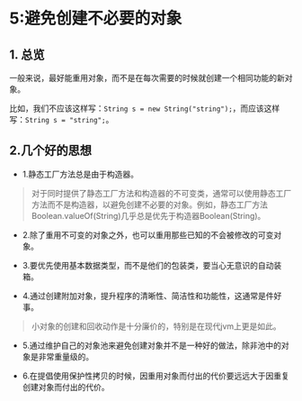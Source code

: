 # 5:避免创建不必要的对象

## 1. 总览

一般来说，最好能重用对象，而不是在每次需要的时候就创建一个相同功能的新对象。

比如，我们不应该这样写：`String s = new String("string");`，而应该这样写：`String s = "string";`。

## 2.几个好的思想

- 1.静态工厂方法总是由于构造器。

 > 对于同时提供了静态工厂方法和构造器的不可变类，通常可以使用静态工厂方法而不是构造器，以避免创建不必要的对象。例如，静态工厂方法Boolean.valueOf(String)几乎总是优先于构造器Boolean(String)。
 
- 2.除了重用不可变的对象之外，也可以重用那些已知的不会被修改的可变对象。

- 3.要优先使用基本数据类型，而不是他们的包装类，要当心无意识的自动装箱。

- 4.通过创建附加对象，提升程序的清晰性、简洁性和功能性，这通常是件好事。

 > 小对象的创建和回收动作是十分廉价的，特别是在现代jvm上更是如此。
 
- 5.通过维护自己的对象池来避免创建对象并不是一种好的做法，除非池中的对象是非常重量级的。

- 6.在提倡使用保护性拷贝的时候，因重用对象而付出的代价要远远大于因重复创建对象而付出的代价。